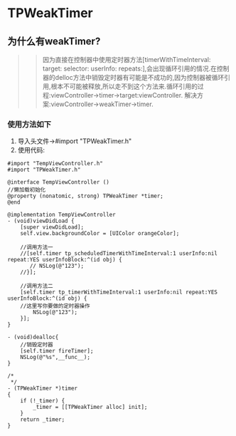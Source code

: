# TPWeakTimer
## 为什么有weakTimer?
>>因为直接在控制器中使用定时器方法[timerWithTimeInterval: target: selector: userInfo: repeats:],会出现循环引用的情况.在控制器的delloc方法中销毁定时器有可能是不成功的,因为控制器被循环引用,根本不可能被释放,所以走不到这个方法来.循环引用的过程:viewController->timer->target:viewController.
>>解决方案:viewController->weakTimer->timer.
### 使用方法如下
1. 导入头文件->#import "TPWeakTimer.h"
2. 使用代码:
```
#import "TempViewController.h"
#import "TPWeakTimer.h"

@interface TempViewController ()
//懒加载初始化
@property (nonatomic, strong) TPWeakTimer *timer;
@end

@implementation TempViewController
- (void)viewDidLoad {
    [super viewDidLoad];
    self.view.backgroundColor = [UIColor orangeColor];
    
    //调用方法一
    //[self.timer tp_scheduledTimerWithTimeInterval:1 userInfo:nil repeat:YES userInfoBlock:^(id obj) {
       // NSLog(@"123");
    //}];
    
    //调用方法二
    [self.timer tp_timerWithTimeInterval:1 userInfo:nil repeat:YES userInfoBlock:^(id obj) {
    //这里写你要做的定时器操作
        NSLog(@"123");
    }];
}

- (void)dealloc{
    //销毁定时器
    [self.timer fireTimer];
    NSLog(@"%s",__func__);
}

/*
 */
- (TPWeakTimer *)timer
{
    if (!_timer) {
        _timer = [[TPWeakTimer alloc] init];
    }
    return _timer;
}
```
